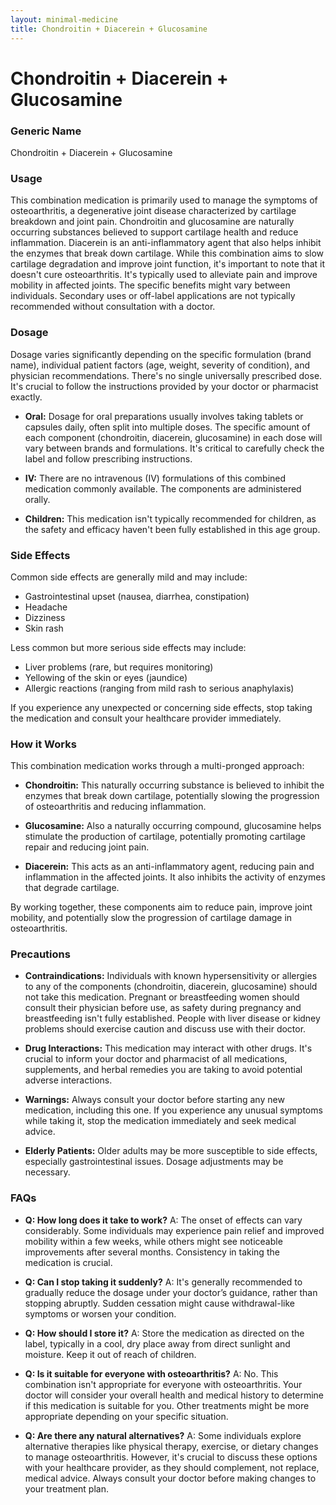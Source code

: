 ```yaml
---
layout: minimal-medicine
title: Chondroitin + Diacerein + Glucosamine
---
```


# Chondroitin + Diacerein + Glucosamine
### Generic Name
Chondroitin + Diacerein + Glucosamine

### Usage

This combination medication is primarily used to manage the symptoms of osteoarthritis, a degenerative joint disease characterized by cartilage breakdown and joint pain.  Chondroitin and glucosamine are naturally occurring substances believed to support cartilage health and reduce inflammation. Diacerein is an anti-inflammatory agent that also helps inhibit the enzymes that break down cartilage.  While this combination aims to slow cartilage degradation and improve joint function, it's important to note that it doesn't cure osteoarthritis. It's typically used to alleviate pain and improve mobility in affected joints. The specific benefits might vary between individuals. Secondary uses or off-label applications are not typically recommended without consultation with a doctor.


### Dosage

Dosage varies significantly depending on the specific formulation (brand name), individual patient factors (age, weight, severity of condition), and physician recommendations.  There's no single universally prescribed dose.  It's crucial to follow the instructions provided by your doctor or pharmacist exactly.

* **Oral:**  Dosage for oral preparations usually involves taking tablets or capsules daily, often split into multiple doses.  The specific amount of each component (chondroitin, diacerein, glucosamine) in each dose will vary between brands and formulations.  It's critical to carefully check the label and follow prescribing instructions.

* **IV:** There are no intravenous (IV) formulations of this combined medication commonly available.  The components are administered orally.

* **Children:**  This medication isn't typically recommended for children, as the safety and efficacy haven't been fully established in this age group.


### Side Effects

Common side effects are generally mild and may include:

* Gastrointestinal upset (nausea, diarrhea, constipation)
* Headache
* Dizziness
* Skin rash

Less common but more serious side effects may include:

* Liver problems (rare, but requires monitoring)
* Yellowing of the skin or eyes (jaundice)
* Allergic reactions (ranging from mild rash to serious anaphylaxis)

If you experience any unexpected or concerning side effects, stop taking the medication and consult your healthcare provider immediately.


### How it Works

This combination medication works through a multi-pronged approach:

* **Chondroitin:**  This naturally occurring substance is believed to inhibit the enzymes that break down cartilage, potentially slowing the progression of osteoarthritis and reducing inflammation.

* **Glucosamine:**  Also a naturally occurring compound, glucosamine helps stimulate the production of cartilage, potentially promoting cartilage repair and reducing joint pain.

* **Diacerein:** This acts as an anti-inflammatory agent, reducing pain and inflammation in the affected joints.  It also inhibits the activity of enzymes that degrade cartilage.

By working together, these components aim to reduce pain, improve joint mobility, and potentially slow the progression of cartilage damage in osteoarthritis.


### Precautions

* **Contraindications:**  Individuals with known hypersensitivity or allergies to any of the components (chondroitin, diacerein, glucosamine) should not take this medication.  Pregnant or breastfeeding women should consult their physician before use, as safety during pregnancy and breastfeeding isn't fully established.  People with liver disease or kidney problems should exercise caution and discuss use with their doctor.

* **Drug Interactions:** This medication may interact with other drugs. It's crucial to inform your doctor and pharmacist of all medications, supplements, and herbal remedies you are taking to avoid potential adverse interactions.

* **Warnings:** Always consult your doctor before starting any new medication, including this one.  If you experience any unusual symptoms while taking it, stop the medication immediately and seek medical advice.

* **Elderly Patients:**  Older adults may be more susceptible to side effects, especially gastrointestinal issues.  Dosage adjustments may be necessary.


### FAQs

* **Q: How long does it take to work?** A:  The onset of effects can vary considerably.  Some individuals may experience pain relief and improved mobility within a few weeks, while others might see noticeable improvements after several months.  Consistency in taking the medication is crucial.

* **Q: Can I stop taking it suddenly?** A: It's generally recommended to gradually reduce the dosage under your doctor’s guidance, rather than stopping abruptly. Sudden cessation might cause withdrawal-like symptoms or worsen your condition.

* **Q: How should I store it?** A: Store the medication as directed on the label, typically in a cool, dry place away from direct sunlight and moisture.  Keep it out of reach of children.

* **Q: Is it suitable for everyone with osteoarthritis?** A: No. This combination isn't appropriate for everyone with osteoarthritis.  Your doctor will consider your overall health and medical history to determine if this medication is suitable for you.  Other treatments might be more appropriate depending on your specific situation.

* **Q:  Are there any natural alternatives?** A: Some individuals explore alternative therapies like physical therapy, exercise, or dietary changes to manage osteoarthritis. However, it's crucial to discuss these options with your healthcare provider, as they should complement, not replace, medical advice.  Always consult your doctor before making changes to your treatment plan.
